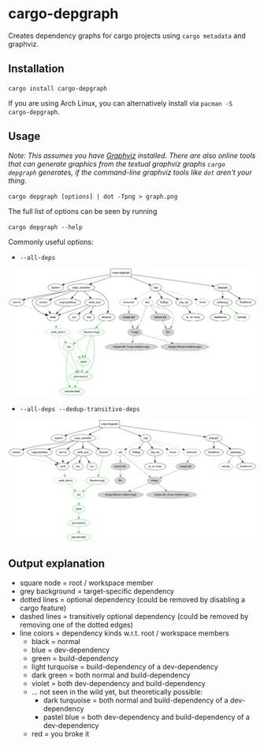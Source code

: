 # cargo-depgraph

Creates dependency graphs for cargo projects using `cargo metadata` and graphviz.

## Installation

`cargo install cargo-depgraph`

If you are using Arch Linux, you can alternatively install via `pacman -S cargo-depgraph`.

## Usage

*Note: This assumes you have [Graphviz](https://graphviz.org/) installed. There are also online
tools that can generate graphics from the textual graphviz graphs `cargo depgraph` generates, if
the command-line graphviz tools like `dot` aren't your thing.*

`cargo depgraph [options] | dot -Tpng > graph.png`

The full list of options can be seen by running

`cargo depgraph --help`

Commonly useful options:

* `--all-deps`

![cargo-depgraph's dependency graph](graph_all.png)

* `--all-deps --dedup-transitive-deps`

![cargo-depgraph's dependency graph with transitive dependency edges de-duplicated](graph_all_deduped.png)

## Output explanation

* square node = root / workspace member
* grey background = target-specific dependency
* dotted lines = optional dependency (could be removed by disabling a cargo feature)
* dashed lines = transitively optional dependency (could be removed by removing one of the dotted
  edges)
* line colors = dependency kinds w.r.t. root / workspace members
  * black = normal
  * blue = dev-dependency
  * green = build-dependency
  * light turquoise = build-dependency of a dev-dependency
  * dark green = both normal and build-dependency
  * violet = both dev-dependency and build-dependency
  * … not seen in the wild yet, but theoretically possible:
    * dark turquoise = both normal and build-dependency of a dev-dependency
    * pastel blue = both dev-dependency and build-dependency of a dev-dependency
  * red = you broke it
